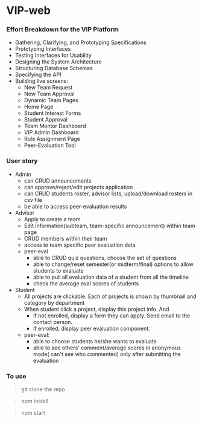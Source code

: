 # VIP-web 

### Effort Breakdown for the VIP Platform
- Gathering, Clarifying, and Prototyping Specifications 
- Prototyping Interfaces
- Testing Interfaces for Usability
- Designing the System Architecture
- Structuring Database Schemas
- Specifying the API
- Building live screens:
    - New Team Request
    - New Team Approval
    - Dynamic Team Pages
    - Home Page
    - Student Interest Forms
    - Student Approval
    - Team Mentor Dashboard
    - VIP Admin Dashboard
    - Role Assignment Page
    - Peer-Evaluation Tool

### User story
* Admin
    * can CRUD announcements
    * can approve/reject/edit projects application
    * can CRUD students roster, advisor lists, upload/download rosters in csv file
    * be able to access peer-evaluation results
* Advisor
    * Apply to create a team
    * Edit information(subteam, team-specific announcement) within team page
    * CRUD members within their team
    * access to team specific peer evaluation data 
    * peer-eval
        * able to CRUD quiz questions, choose the set of questions
        * able to change/reset semester(or midterm/final) options to allow students to evaluate
        * able to pull all evaluation data of a student from all the timeline
        * check the average eval scores of students
* Student
    * All projects are clickable. Each of projects is shown by thumbnail and category by department
    * When student click a project, display this project info. And 
        * If not enrolled, display a form they can apply. Send email to the contact person.
        * If enrolled, display peer evaluation component. 
    * peer-eval:
        * able to choose students he/she wants to evaluate
        * able to see others' comment/average scores in anonymous mode( can't see who commented) only after submitting the evaluation
### To use
> git clone the repo

> npm install

> npm start
